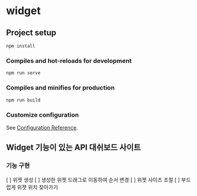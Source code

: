 # widget

## Project setup

```
npm install
```

### Compiles and hot-reloads for development

```
npm run serve
```

### Compiles and minifies for production

```
npm run build
```

### Customize configuration

See [Configuration Reference](https://cli.vuejs.org/config/).

## Widget 기능이 있는 API 대쉬보드 사이트

### 기능 구현

[ ] 위젯 생성
[ ] 생성한 위젯 드래그로 이동하여 순서 변경
[ ] 위젯 사이즈 조절
[ ] 부드럽게 위젯 위치 찾아가기
